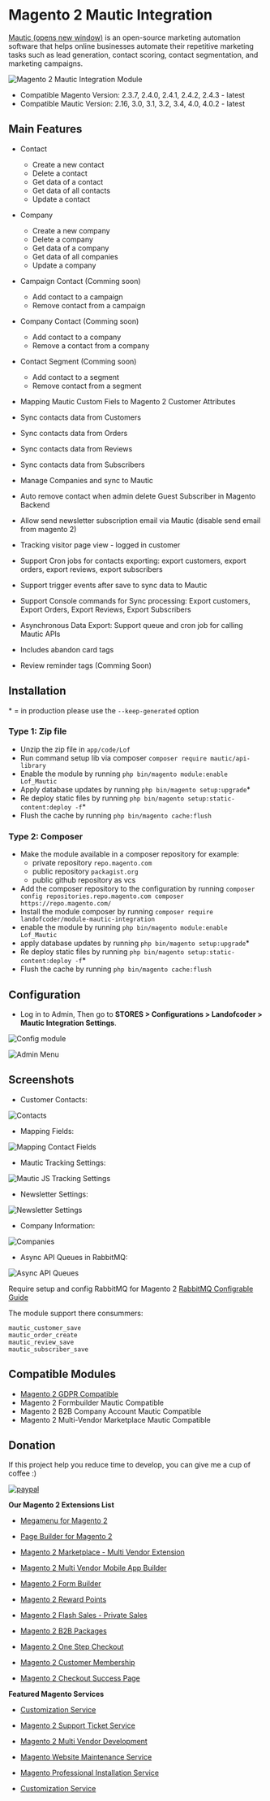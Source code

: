 # Magento 2 Mautic Integration

[Mautic (opens new window)](https://www.mautic.org/) is an open-source marketing automation software that helps online businesses automate their repetitive marketing tasks such as lead generation, contact scoring, contact segmentation, and marketing campaigns.

![Magento 2 Mautic Integration Module](./assets/5_preview.png)

* Compatible Magento Version: 2.3.7, 2.4.0, 2.4.1, 2.4.2, 2.4.3 - latest
* Compatible Mautic Version: 2.16, 3.0, 3.1, 3.2, 3.4, 4.0, 4.0.2 - latest

## Main Features

- Contact
    + Create a new contact
    + Delete a contact
    + Get data of a contact
    + Get data of all contacts
    + Update a contact

- Company
    + Create a new company
    + Delete a company
    + Get data of a company
    + Get data of all companies
    + Update a company

- Campaign Contact (Comming soon)
    + Add contact to a campaign
    + Remove contact from a campaign

- Company Contact (Comming soon)
    + Add contact to a company
    + Remove a contact from a company

- Contact Segment (Comming soon)
    + Add contact to a segment
    + Remove contact from a segment

- Mapping Mautic Custom Fiels to Magento 2 Customer Attributes
- Sync contacts data from Customers
- Sync contacts data from Orders
- Sync contacts data from Reviews
- Sync contacts data from Subscribers
- Manage Companies and sync to Mautic
- Auto remove contact when admin delete Guest Subscriber in Magento Backend
- Allow send newsletter subscription email via Mautic (disable send email from magento 2)
- Tracking visitor page view - logged in customer
- Support Cron jobs for contacts exporting: export customers, export orders, export reviews, export subscribers
- Support trigger events after save to sync data to Mautic
- Support Console commands for Sync processing: Export customers, Export Orders, Export Reviews, Export Subscribers
- Asynchronous Data Export: Support queue and cron job for calling Mautic APIs 
- Includes abandon card tags
- Review reminder tags (Comming Soon)

## Installation
\* = in production please use the `--keep-generated` option

### Type 1: Zip file

 - Unzip the zip file in `app/code/Lof`
 - Run command setup lib via composer `composer require mautic/api-library`
 - Enable the module by running `php bin/magento module:enable Lof_Mautic`
 - Apply database updates by running `php bin/magento setup:upgrade`\*
 - Re deploy static files by running `php bin/magento setup:static-content:deploy -f`\*
 - Flush the cache by running `php bin/magento cache:flush`

### Type 2: Composer

 - Make the module available in a composer repository for example:
    - private repository `repo.magento.com`
    - public repository `packagist.org`
    - public github repository as vcs
 - Add the composer repository to the configuration by running `composer config repositories.repo.magento.com composer https://repo.magento.com/`
 - Install the module composer by running `composer require landofcoder/module-mautic-integration`
 - enable the module by running `php bin/magento module:enable Lof_Mautic`
 - apply database updates by running `php bin/magento setup:upgrade`\*
 - Re deploy static files by running `php bin/magento setup:static-content:deploy -f`\*
 - Flush the cache by running `php bin/magento cache:flush`


## Configuration

- Log in to Admin, Then go to **STORES > Configurations > Landofcoder > Mautic Integration Settings**.

![Config module](./assets/4_module_settings.png)

![Admin Menu](./assets/3_admin_menu.png)

## Screenshots

- Customer Contacts:

![Contacts](./assets/2_sync_customer_contacts.png)

- Mapping Fields:

![Mapping Contact Fields](./assets/8_field_mapping.png)

- Mautic Tracking Settings:

![Mautic JS Tracking Settings](./assets/9_tracking_settings.png)

- Newsletter Settings:

![Newsletter Settings](./assets/10_newsletter_settings.png)

- Company Information:

![Companies](./assets/1_companies_sync.png)

- Async API Queues in RabbitMQ:

![Async API Queues](./assets/11_async_api_queues.png)

Require setup and config RabbitMQ for Magento 2 [RabbitMQ Configrable Guide](https://blog.landofcoder.com/how-to-set-up-and-configure-rabbitmq-with-magento-2/)

The module support there consummers:

```
mautic_customer_save
mautic_order_create
mautic_review_save
mautic_subscriber_save
```

## Compatible Modules

- [Magento 2 GDPR Compatible](https://github.com/landofcoder/module-magento2-mautic-gdpr)
- Magento 2 Formbuilder Mautic Compatible
- Magento 2 B2B Company Account Mautic Compatible
- Magento 2 Multi-Vendor Marketplace Mautic Compatible

## Donation

If this project help you reduce time to develop, you can give me a cup of coffee :) 

[![paypal](https://www.paypalobjects.com/en_US/i/btn/btn_donateCC_LG.gif)](https://www.paypal.com/paypalme/allorderdesk)


**Our Magento 2 Extensions List**
* [Megamenu for Magento 2](https://landofcoder.com/magento-2-mega-menu-pro.html/)

* [Page Builder for Magento 2](https://landofcoder.com/magento-2-page-builder.html/)

* [Magento 2 Marketplace - Multi Vendor Extension](https://landofcoder.com/magento-2-marketplace-extension.html/)

* [Magento 2 Multi Vendor Mobile App Builder](https://landofcoder.com/magento-2-multi-vendor-mobile-app.html/)

* [Magento 2 Form Builder](https://landofcoder.com/magento-2-form-builder.html/)

* [Magento 2 Reward Points](https://landofcoder.com/magento-2-reward-points.html/)

* [Magento 2 Flash Sales - Private Sales](https://landofcoder.com/magento-2-flash-sale.html)

* [Magento 2 B2B Packages](https://landofcoder.com/magento-2-b2b-extension-package.html)

* [Magento 2 One Step Checkout](https://landofcoder.com/magento-2-one-step-checkout.html/)

* [Magento 2 Customer Membership](https://landofcoder.com/magento-2-membership-extension.html/)

* [Magento 2 Checkout Success Page](https://landofcoder.com/magento-2-checkout-success-page.html/)


**Featured Magento Services**

* [Customization Service](https://landofcoder.com/magento-2-create-online-store/)

* [Magento 2 Support Ticket Service](https://landofcoder.com/magento-support-ticket.html/)

* [Magento 2 Multi Vendor Development](https://landofcoder.com/magento-2-create-marketplace/)

* [Magento Website Maintenance Service](https://landofcoder.com/magento-2-customization-service/)

* [Magento Professional Installation Service](https://landofcoder.com/magento-2-installation-service.html)

* [Customization Service](https://landofcoder.com/magento-customization-service.html)

